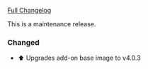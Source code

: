 [Full Changelog][changelog]

This is a maintenance release.

### Changed

- :arrow_up: Upgrades add-on base image to v4.0.3

[changelog]: https://github.com/hassio-addons/addon-log-viewer/compare/v0.6.1...v0.6.2